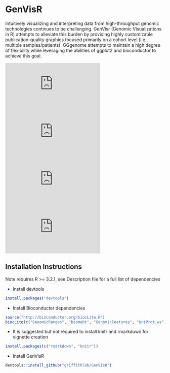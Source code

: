 # GenVisR
Intuitively visualizing and interpreting data from high-throughput genomic technologies continues to be challenging. GenVisr (Genomic Visualizations in R) attempts to alleviate this burden by providing highly customizable publication-quality graphics focused primarily on a cohort level (i.e., multiple samples/patients). GGgenome attempts to maintain a high degree of flexibility while leveraging the abilities of ggplot2 and bioconductor to achieve this goal.

![alt text](https://github.com/griffithlab/GenVisR/blob/master/vignettes/GenVisR_intro_files/figure-latex/unnamed-chunk-3-1.pdf)
![alt text](https://github.com/griffithlab/GenVisR/blob/master/vignettes/GenVisR_intro_files/figure-latex/unnamed-chunk-7-1.pdf)
![alt text](https://github.com/griffithlab/GenVisR/blob/master/vignettes/GenVisR_intro_files/figure-latex/unnamed-chunk-14-1.pdf)
![alt text](https://github.com/griffithlab/GenVisR/blob/master/vignettes/GenVisR_intro_files/figure-latex/unnamed-chunk-16-1.pdf)


## Installation Instructions

Note requires R >= 3.2.1, see Description file for a full list of dependencies

* Install devtools
```R
install.packages("devtools")
```

* Install Bioconductor dependencies
```R
source("http://bioconductor.org/biocLite.R")
biocLite(c("GenomicRanges", "biomaRt", "GenomicFeatures", "UniProt.ws"))
```

* It is suggested but not required to install knitr and rmarkdown for vignette creation
```R
install.packages(c("rmarkdown", "knitr"))
```

* Install GenVisR
```R
devtools::install_github("griffithlab/GenVisR")
```
